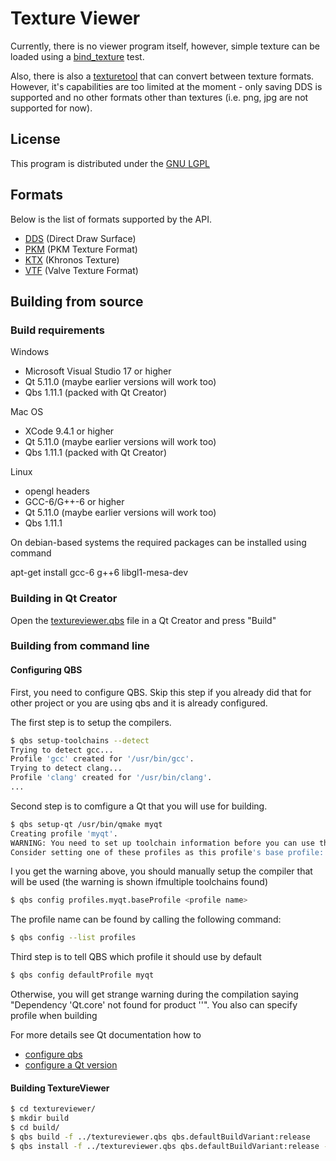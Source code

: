 # Texture Viewer

Currently, there is no viewer program itself, however, simple texture can be loaded using a
[bind_texture](tests/manual/bind_texture) test.

Also, there is also a [texturetool](src/apps/texturetool) that can convert between texture
formats. However, it's capabilities are too limited at the moment - only saving DDS is supported
and no other formats other than textures (i.e. png, jpg are not supported for now).

## License
This program is distributed under the [GNU LGPL](LICENSE)

## Formats
Below is the list of formats supported by the API.
* [DDS](src/plugins/dds/FORMAT.md) (Direct Draw Surface)
* [PKM](src/plugins/pkm/FORMAT.md) (PKM Texture Format)
* [KTX](src/plugins/ktx/FORMAT.md) (Khronos Texture)
* [VTF](src/plugins/vtf/FORMAT.md) (Valve Texture Format)

## Building from source

### Build requirements

Windows
- Microsoft Visual Studio 17 or higher
- Qt 5.11.0 (maybe earlier versions will work too)
- Qbs 1.11.1 (packed with Qt Creator)

Mac OS
- XCode 9.4.1 or higher
- Qt 5.11.0 (maybe earlier versions will work too)
- Qbs 1.11.1 (packed with Qt Creator)

Linux
- opengl headers
- GCC-6/G++-6 or higher
- Qt 5.11.0 (maybe earlier versions will work too)
- Qbs 1.11.1

On debian-based systems the required packages can be installed using command

apt-get install gcc-6 g++6 libgl1-mesa-dev

### Building in Qt Creator

Open the [textureviewer.qbs](./textureviewer.qbs) file in a Qt Creator and press "Build"

### Building from command line

#### Configuring QBS
First, you need to configure QBS. Skip this step if you already did that for other project or you
are using qbs and it is already configured.

The first step is to setup the compilers.
```bash
$ qbs setup-toolchains --detect
Trying to detect gcc...
Profile 'gcc' created for '/usr/bin/gcc'.
Trying to detect clang...
Profile 'clang' created for '/usr/bin/clang'.
...
```

Second step is to comfigure a Qt that you will use for building.
```bash
$ qbs setup-qt /usr/bin/qmake myqt
Creating profile 'myqt'.
WARNING: You need to set up toolchain information before you can use this Qt version for building.
Consider setting one of these profiles as this profile's base profile: <list of your profiles>
```

I you get the warning above, you should manually setup the compiler that will be used (the warning
is shown ifmultiple toolchains found)
```bash
$ qbs config profiles.myqt.baseProfile <profile name>
```

The profile name can be found by calling the following command:
```bash
$ qbs config --list profiles
```

Third step is to tell QBS which profile it should use by default

```bash
$ qbs config defaultProfile myqt
```

Otherwise, you will get strange warning during the compilation saying "Dependency 'Qt.core' not
found  for product '<product name>'". You also can specify profile when building

For more details see Qt documentation how to
- [configure qbs](http://doc.qt.io/qbs/configuring.html)
- [configure a Qt version](http://doc.qt.io/qbs/qt-versions.html)

#### Building TextureViewer

```bash
$ cd textureviewer/
$ mkdir build
$ cd build/
$ qbs build -f ../textureviewer.qbs qbs.defaultBuildVariant:release
$ qbs install -f ../textureviewer.qbs qbs.defaultBuildVariant:release --install-root <install path>
```
